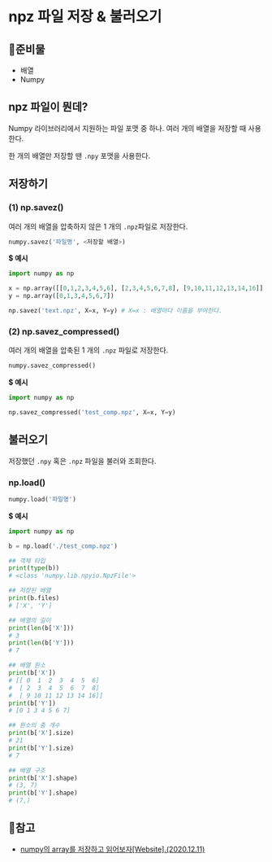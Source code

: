 # npz 파일 저장 & 불러오기

## 🤿준비물

- 배열
- Numpy



## npz 파일이 뭔데?

Numpy 라이브러리에서 지원하는 파일 포맷 중 하나. 여러 개의 배열을 저장할 때 사용한다.

한 개의 배열만 저장할 땐 `.npy` 포맷을 사용한다.



## 저장하기

### (1) np.savez()

여러 개의 배열을 압축하지 않은 1 개의 `.npz`파일로 저장한다.

```python
numpy.savez('파일명', <저장할 배열>)
```



**$ 예시**

```python
import numpy as np

x = np.array([[0,1,2,3,4,5,6], [2,3,4,5,6,7,8], [9,10,11,12,13,14,16]])
y = np.array([0,1,3,4,5,6,7])

np.savez('text.npz', X=x, Y=y) # X=x : 배열마다 이름을 부여한다.
```



### (2) np.savez_compressed()

여러 개의 배열을 압축된 1 개의 `.npz` 파일로 저장한다.

```python
numpy.savez_compressed()
```



**$ 예시**

```python
import numpy as np

np.savez_compressed('test_comp.npz', X=x, Y=y)
```



## 불러오기

저장했던 `.npy` 혹은 `.npz` 파일을 불러와 조회한다.

### np.load()

```python
numpy.load('파일명')
```



**$ 예시**

```python
import numpy as np

b = np.load('./test_comp.npz')

## 객체 타입
print(type(b)) 
# <class 'numpy.lib.npyio.NpzFile'>

## 저장된 배열
print(b.files)
# ['X', 'Y']

## 배열의 길이
print(len(b['X'])) 
# 3
print(len(b['Y']))
# 7

## 배열 원소
print(b['X'])
# [[ 0  1  2  3  4  5  6]
#  [ 2  3  4  5  6  7  8]
#  [ 9 10 11 12 13 14 16]]
print(b['Y'])
# [0 1 3 4 5 6 7]

## 원소의 총 개수
print(b['X'].size)
# 21
print(b['Y'].size)
# 7

## 배열 구조
print(b['X'].shape)
# (3, 7)
print(b['Y'].shape)
# (7,)
```



## 📜참고

- [numpy의 array를 저장하고 읽어보자[Website].(2020.12.11)](https://jangjy.tistory.com/330)

